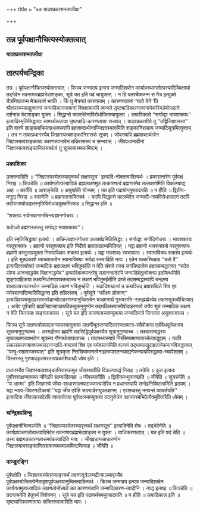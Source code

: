 +++
title = "०७ यादवप्रकाशमतपरीक्षा"

+++


## तन्न पूर्वपक्षानौचित्यस्योक्तत्वात्

**यादवप्रकाशमतपरीक्षा**

## **तात्पर्यचन्द्रिका**

तन्न । पूर्वपक्षानौचित्यस्योक्तत्वात् । किञ्च जन्मादय इत्यत्र जन्मादिशब्देन कार्यावस्थागतोत्पत्त्यादिविवक्षायां तद्भेदेन तदनाश्रयब्रह्मभेदाशङ्का, सूत्रे यत इति पदं चायुक्तम् । न हि यतश्चैत्रजन्म स मैत्र इत्युक्ते चैत्रनिष्ठजन्म मैत्रलक्षणं भवति । किं तु मैत्रगतं कारणत्वम् । कारणगतानां ‘‘यतो येने’’ति श्रौतपञ्चम्याद्युक्तानां जन्मादिकारणत्वानां विवक्षायामपि त्वन्मते सृष्ट्यादिकारणत्वानामेकस्मिन्नेवोपादाने दर्शनान्न भेदाशङ्का युक्ता । सिद्धान्ते कालभेदेनाविरोधोक्तिश्चायुक्ता । लयादिकाले ‘‘सर्गाद्या भावशक्तयः’’ इत्यादिस्मृतिसिद्धायाः सामर्थ्यरूपायाः सृष्ट्यादि-कारणतायाः सत्त्वात् । यादवप्रकाशीये तु ‘‘तद्विजिज्ञासस्व’’ इति वाक्ये साङ्ख्याभिमतप्रधानस्यापि ब्रह्मशब्दार्थत्वाज्जिज्ञास्यत्वमिति शङ्कानिरासाय जन्मादिसूत्रमित्युक्तम् । तत्र न तावत्प्रधानस्यैव जिज्ञास्यत्वशङ्कानिरासकं सूत्रम् । जीवस्यापि ब्रह्मशब्दार्थत्वेन जिज्ञास्यत्वशङ्कायाः कारणत्वाभावेन तन्निरासस्य च सम्भवात् । जीवप्रधानादीनां जिज्ञास्यत्वशङ्कानिरासार्थत्वं तु सूत्रस्यास्माकमिष्टम् ।

### **प्रकाशिका**

उक्तत्वादिति ॥ ‘‘जिज्ञास्यस्येतरव्यावृत्त्यर्थं लक्षणसूत्र’’ इत्यादि-नोक्तत्वादित्यर्थः । प्रकारान्तरेण पूर्वपक्षं निराह ॥ किञ्चेति ॥ कार्यगतोत्पत्त्यादिकं ब्रह्मलक्षणमुत तत्कारणत्वं ब्रह्मगतमेव तल्लक्षणमिति विकल्प्याद्य आह ॥ कार्येति ॥ आशङ्केति ॥ अयुक्तेति योज्यम् । यत इति पदायोगमुपपादयति ॥ न हीति ॥ द्वितीय-मनूद्य निराह ॥ कारणेति ॥ ब्रह्मगतानामित्यर्थः । यदपि सिद्धान्ते कालभेदेन जन्मादी-नामविरोधापादनं तदपि तदीयभाष्योदाहृतस्मृतिविरोधादयुक्तमित्याह ॥ सिद्धान्त इति ॥

‘‘शक्तयः सर्वभावानामचिन्त्यज्ञानगोचराः ।

यतोऽतो ब्रह्मणस्तास्तु सर्गाद्या भावशक्तयः’’।

इति स्मृतिसिद्धाया इत्यर्थः । अचिन्त्यज्ञानगोचरा अतर्क्यप्रमितिसिद्धाः । सर्गाद्याः सर्गादिगोचराः । भावशक्तयः वस्तुशक्तयः । ब्रह्मणो वस्तुशक्तय इति निर्देशो ब्रह्मतादात्म्यमितिवत् । यद्वा ब्रह्मणो भावशक्तयो वस्तुशक्तयः ब्रह्मणो वस्तुत्वप्रयुक्ता निरुपाधिकाः शक्तय इत्यर्थः । यद्वा भावशब्दः स्वभावपरः । स्वाभाविक्यः शक्तय इत्यर्थः । इति श्रुतप्रकाशे व्याख्यातत्वेन स्वाभाविक्याः सर्वदा सत्त्वादिति भावः । एतेन यत्कश्चिदाह ‘‘यतो वै’’ इत्यादिवाक्योक्तं जन्मादिकं ब्रह्मलक्षणं भवितुमर्हति न वेति संशये तस्य जगन्निष्ठत्वेन ब्रह्मासम्बद्धत्वात् ‘‘सदेव सोम्य आनन्दाद्ध्येव विज्ञानाद्ध्येव’’ इत्यादिवाक्यान्तरेषु सदानन्दादेरपि जन्मादिहेतुत्वोक्त्या इदमित्थमिति शृृङ्गग्राहिकया लक्ष्यनिर्धारणाशक्तत्वाच्च न लक्षणं भवितुमर्हतीति प्राप्ते तदसम्बद्धस्यापि चन्द्रस्य शाखाग्रवत्ताटस्थ्येन जन्मादिकं लक्षणं भवितुमर्हति । सदादिशब्दानां च कथञ्चिद् ब्रह्मशब्दिते शिव एव पर्यवसानादित्यादिसिद्धान्त इति तन्निरस्तम् । पूर्वसूत्रे ‘‘परीक्ष्य लोकान्’’ इत्यादिवाक्यमुदाहरतस्तवेहान्योदाहरणस्यानुचितत्वेन यज्ज्ञानार्थं गुरूपसत्ति-स्तद्ब्रह्मेत्येव लक्षणसूत्रत्वौचित्यात् । अत्रेव पूर्वत्रापि ब्रह्मजिज्ञासापदघटितसूत्रानुगुण्येन तद्घटितस्यास्यैवोदाहरणत्वे तत्रैव श्रुतं जन्मादिकं लक्षणं न वेति चिन्तायाः सङ्गतत्वाच्च । सूत्रे यत इति कारणत्वस्याप्युक्त्या जन्मादिमात्रे चिन्ताया अयुक्तत्वाच्च ।

किञ्च सूत्रे लक्षणत्वोपपादकन्यायस्यानुक्त्या लक्षणीभूतजन्मादिकारणत्वमात्र-स्यैवोक्त्या एवंविधपूर्वपक्षस्य सूत्रानानुगुण्याच्च । अस्मद्रीत्या ब्रह्मणि तदसिद्धिपूर्वपक्षस्यैव सूत्रानुगुण्याच्च । लक्ष्यासम्बद्धस्य मुख्यलक्षणत्वाभावेन सूत्रस्य गौणार्थत्वापाताच्च । ताटस्थ्यस्याग्रे निरसिष्यमाणत्वाच्चेत्याद्यूह्यम् । यदपि सकलकारणवाक्यस्थसदानन्दादि-शब्दानां शिव एव पर्यवसानमिति वल्गनं तद्भाष्याद्युदाहृतानेकमानविरुद्धत्वात् ‘‘पत्यु-रसामञ्जस्यात्’’ इति सूत्रकृता निरसिष्यमाणत्वेनाज्ञत्वपारतन्त्र्याद्यनेकन्यायविरुद्धत्वा-च्चापेशलम् । विस्तरस्तु गुरुपादकृतपरतत्वप्रकाशिकादौ ध्येय इति ।

प्रधानस्यैव जिज्ञास्यत्वशङ्कानिरासकमुत जीवस्यापीति विकल्प्याद्यं निराह ॥ तत्रेति ॥ कुत इत्यतः पूर्वोत्तरपक्षन्यायस्य जीवेऽपि साम्यादित्याह ॥ जीवस्यापीति ॥ द्वितीयमभ्युपगच्छति ॥ जीवेति ॥ सूत्रस्येति ॥ ‘‘य आत्मा’’ इति जिज्ञास्ये जीवा-साधारणात्मपदाज्जात्यादेरिव न प्रधानस्यापि सन्देहनिविष्टत्वमिति हृदयम् । यद्वा न्याय-विवरणटीकायां ‘‘यद्वा जीव एवेति जात्यादेरप्युपलक्षणम् । एवशब्दस्तु भगवन्तं व्यावर्तयति’’ इत्यादिना जीवजात्यादेरपि व्यावर्त्यतया पूर्वपक्षस्याप्युक्त्या तदनुरोधेन पक्षान्तरमभिप्रेत्यैवमुक्तिरिति ध्येयम् ।

### **चन्द्रिकाबिन्दु**

पूर्वपक्षानौचित्यस्येति ॥ ‘‘जिज्ञास्यस्येतरव्यावृत्त्यर्थं लक्षणसूत्र’’ इत्यादिनेति शेषः । तद्भेदेनेति ॥ कार्यप्रपञ्चगतोत्पत्त्यादिभेदेन तदनाश्रयब्रह्मभेदशङ्का न युक्ता । व्यधिकरणत्वात् । यत इति पदं चेति ॥ तस्य ब्रह्मगतकारणत्वसमर्पकत्वादिति भावः । जीवप्रधानसाधारण्येन जिज्ञास्यत्वशङ्कानिरासकत्वमस्माकमिष्टमित्याह ॥ जीवेति ॥

### **पाण्डुरङ्गि**

पूर्वपक्षेति ॥ जिज्ञास्यस्येतरव्यावृत्त्यर्थं लक्षणसूत्रेऽस्मद्रीत्याऽव्यावृत्त्यैव पूर्वपक्षस्योचितत्वेनैतादृशपूर्वपक्षस्यानुचितत्वादित्यर्थः । किञ्च जन्मादय इत्यत्र जन्मादिशब्देन कार्यगतमुत्पत्त्यादिकं लक्षणत्वेनोच्यते उत कारणगतानि जन्मादिकारण-त्वादीनि । नाद्य इत्याह ॥ किञ्चेति ॥ तदनाश्रयेति हेतुगर्भं विशेषणम् । सूत्रे यत इति पदानर्थक्यमुपपादयति ॥ न हीति ॥ लयादिकाल इति ॥ सृष्ट्यादिकारणतायाः शक्तिरूपत्वादिति भावः ।

